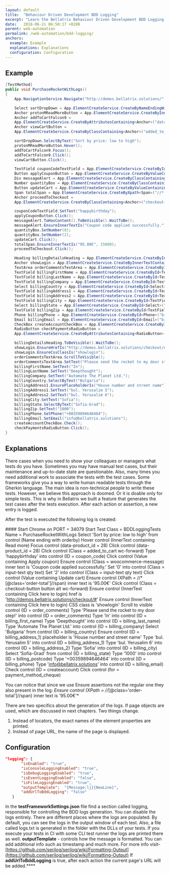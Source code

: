 ```yaml
---
layout: default
title:  "Behaviour Driven Development BDD Logging"
excerpt: "Learn the Bellatrix Behaviour Driven Development BDD Logging works and how to use it."
date:   2018-06-2s 06:50:17 +0200
parent: web-automation
permalink: /web-automation/bdd-logging/
anchors:
  example: Example
  explanations: Explanations
  configuration: Configuration
---
```

Example
-------
```csharp
[TestMethod]
public void PurchaseRocketWithLogs()
{
    App.NavigationService.Navigate("http://demos.bellatrix.solutions/");

    Select sortDropDown = App.ElementCreateService.CreateByNameEndingWith<Select>("orderby");
    Anchor protonMReadMoreButton = App.ElementCreateService.CreateByInnerTextContaining<Anchor>("Read more");
    Anchor addToCartFalcon9 = 
    App.ElementCreateService.CreateByAttributesContaining<Anchor>("data-product_id", "28").ToBeClickable();
    Anchor viewCartButton = 
    App.ElementCreateService.CreateByClassContaining<Anchor>("added_to_cart wc-forward").ToBeClickable();

    sortDropDown.SelectByText("Sort by price: low to high");
    protonMReadMoreButton.Hover();
    addToCartFalcon9.Focus();
    addToCartFalcon9.Click();
    viewCartButton.Click();

    TextField couponCodeTextField = App.ElementCreateService.CreateById<TextField>("coupon_code");
    Button applyCouponButton = App.ElementCreateService.CreateByValueContaining<Button>("Apply coupon");
    Div messageAlert = App.ElementCreateService.CreateByClassContaining<Div>("woocommerce-message");
    Number quantityBox = App.ElementCreateService.CreateByClassContaining<Number>("input-text qty text");
    Button updateCart = App.ElementCreateService.CreateByValueContaining<Button>("Update cart").ToBeClickable();
    Span totalSpan = App.ElementCreateService.CreateByXpath<Span>("//*[@class='order-total']//span");
    Anchor proceedToCheckout = 
    App.ElementCreateService.CreateByClassContaining<Anchor>("checkout-button button alt wc-forward");

    couponCodeTextField.SetText("happybirthday");
    applyCouponButton.Click();
    messageAlert.ToHasContent().ToBeVisible().WaitToBe();
    messageAlert.EnsureInnerTextIs("Coupon code applied successfully.");
    quantityBox.SetNumber(0);
    quantityBox.SetNumber(2);
    updateCart.Click();
    totalSpan.EnsureInnerTextIs("95.00€", 15000);
    proceedToCheckout.Click();

    Heading billingDetailsHeading = App.ElementCreateService.CreateByInnerTextContaining<Heading>("Billing details");
    Anchor showLogin = App.ElementCreateService.CreateByInnerTextContaining<Anchor>("Click here to login");
    TextArea orderCommentsTextArea = App.ElementCreateService.CreateById<TextArea>("order_comments");
    TextField billingFirstName = App.ElementCreateService.CreateById<TextField>("billing_first_name");
    TextField billingLastName = App.ElementCreateService.CreateById<TextField>("billing_last_name");
    TextField billingCompany = App.ElementCreateService.CreateById<TextField>("billing_company");
    Select billingCountry = App.ElementCreateService.CreateById<Select>("billing_country");
    TextField billingAddress1 = App.ElementCreateService.CreateById<TextField>("billing_address_1");
    TextField billingAddress2 = App.ElementCreateService.CreateById<TextField>("billing_address_2");
    TextField billingCity = App.ElementCreateService.CreateById<TextField>("billing_city");
    Select billingState = App.ElementCreateService.CreateById<Select>("billing_state").ToBeVisible().ToBeClickable();
    TextField billingZip = App.ElementCreateService.CreateById<TextField>("billing_postcode");
    Phone billingPhone = App.ElementCreateService.CreateById<Phone>("billing_phone");
    Email billingEmail = App.ElementCreateService.CreateById<Email>("billing_email");
    CheckBox createAccountCheckBox = App.ElementCreateService.CreateById<CheckBox>("createaccount");
    RadioButton checkPaymentsRadioButton = 
	App.ElementCreateService.CreateByAttributesContaining<RadioButton>("for", "payment_method_cheque");

    billingDetailsHeading.ToBeVisible().WaitToBe();
    showLogin.EnsureHrefIs("http://demos.bellatrix.solutions/checkout/#");
    showLogin.EnsureCssClassIs("showlogin");
    orderCommentsTextArea.ScrollToVisible();
    orderCommentsTextArea.SetText("Please send the rocket to my door step!");
    billingFirstName.SetText("In");
    billingLastName.SetText("Deepthought");
    billingCompany.SetText("Automate The Planet Ltd.");
    billingCountry.SelectByText("Bulgaria");
    billingAddress1.EnsurePlaceholderIs("House number and street name");
    billingAddress1.SetText("bul. Yerusalim 5");
    billingAddress2.SetText("bul. Yerusalim 6");
    billingCity.SetText("Sofia");
    billingState.SelectByText("Sofia-Grad");
    billingZip.SetText("1000");
    billingPhone.SetPhone("+00359894646464");
    billingEmail.SetEmail("info@bellatrix.solutions");
    createAccountCheckBox.Check();
    checkPaymentsRadioButton.Click();
}
```

Explanations
------------
There cases when you need to show your colleagues or managers what tests do you have. Sometimes you may have manual test cases, but their maintenance and up-to-date state are questionable. Also, many times you need additional work to associate the tests with the test cases. Some frameworks give you a way to write human readable tests through the Gherkin language. The main idea is non-technical people to write these tests. However, we believe this approach is doomed. Or it is doable only for simple tests. This is why in Bellatrix we built a feature that generates the test cases after the tests execution. After each action or assertion, a new entry is logged.

After the test is executed the following log is created:

\#### Start Chrome on PORT = 34079
Start Test
Class = BDDLoggingTests Name = PurchaseRocketWithLogs
Select 'Sort by price: low to high' from control (Name ending with orderby)
Hover control (InnerText containing Read more)
Focus control (data-product_id = 28)
Click control (data-product_id = 28)
Click control (Class = added_to_cart wc-forward)
Type 'happybirthday' into control (ID = coupon_code)
Click control (Value containing Apply coupon)
Ensure control (Class = woocommerce-message) inner text is 'Coupon code applied successfully.'
Set '0' into control (Class = input-text qty text)
Set '2' into control (Class = input-text qty text)
Click control (Value containing Update cart)
Ensure control (XPath = //*[@class='order-total']//span) inner text is '95.00€'
Click control (Class = checkout-button button alt wc-forward)
Ensure control (InnerText containing Click here to login) href is 'http://demos.bellatrix.solutions/checkout/#'
Ensure control (InnerText containing Click here to login) CSS class is 'showlogin'
Scroll to visible control (ID = order_comments)
Type 'Please send the rocket to my door step!' into control (ID = order_comments)
Type 'In' into control (ID = billing_first_name)
Type 'Deepthought' into control (ID = billing_last_name)
Type 'Automate The Planet Ltd.' into control (ID = billing_company)
Select 'Bulgaria' from control (ID = billing_country)
Ensure control (ID = billing_address_1) placeholder is 'House number and street name'
Type 'bul. Yerusalim 5' into control (ID = billing_address_1)
Type 'bul. Yerusalim 6' into control (ID = billing_address_2)
Type 'Sofia' into control (ID = billing_city)
Select 'Sofia-Grad' from control (ID = billing_state)
Type '1000' into control (ID = billing_postcode)
Type '+00359894646464' into control (ID = billing_phone)
Type 'info@bellatrix.solutions' into control (ID = billing_email)
Check control (ID = createaccount)
Click control (for = payment_method_cheque)


You can notice that since we use Ensure assertions not the regular one they also present in the log: *Ensure control (XPath = //*[@class='order-total']//span) inner text is '95.00€'*

There are two specifics about the generation of the logs. If page objects are used, which are discussed in next chapters. Two things change.
1. Instead of locators, the exact names of the element properties are printed.
2. Instead of page URL, the name of the page is displayed.

Configuration
-------------
```json
"logging": {
       "isEnabled": "true",
       "isConsoleLoggingEnabled": "true",
       "isDebugLoggingEnabled": "true",
       "isEventLoggingEnabled": "false",
       "isFileLoggingEnabled": "true",
       "outputTemplate":  "{Message:lj}{NewLine}",
       "addUrlToBddLogging": "false"
   }
```
In the **testFrameworkSettings.json** file find a section called logging, responsible for controlling the BDD logs generation. You can disable the logs entirely. There are different places where the logs are populated. By default, you can see the logs in the output window of each test. Also, a file called logs.txt is generated in the folder with the DLLs of your tests. If you execute your tests in CI with some CLI test runner the logs are printed there as well. **outputTemplate** - controls how the message is formatted. You can add additional info such as timestamp and much more.
For more info visit- [https://github.com/serilog/serilog/wiki/Formatting-Output](https://github.com/serilog/serilog/wiki/Formatting-Output)
If **addUrlToBddLogging** is true, after each action the current page's URL will be added.****
